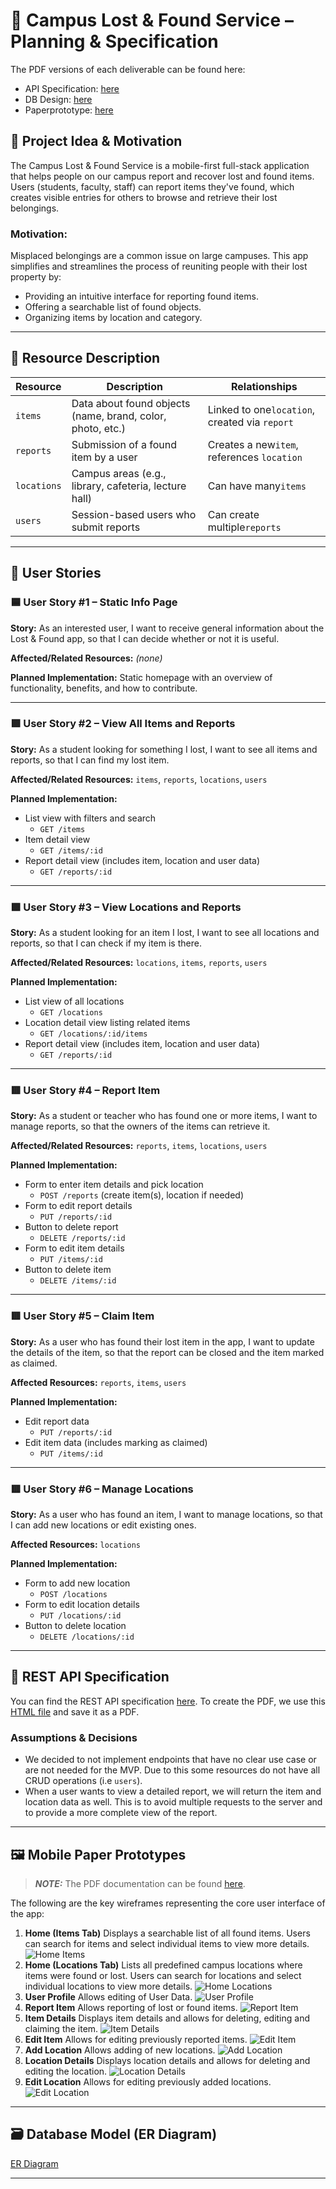 # 📱 Campus Lost & Found Service – Planning & Specification

The PDF versions of each deliverable can be found here:

- API Specification: [here](pdfs/API_Specification.pdf)
- DB Design: [here](pdfs/DB_Design.pdf)
- Paperprototype: [here](pdfs/Paperprototype.pdf)

## 🎯 Project Idea & Motivation

The Campus Lost & Found Service is a mobile-first full-stack application that helps people on our campus report and recover lost and found items.
Users (students, faculty, staff) can report items they've found, which creates visible entries for others to browse and retrieve their lost belongings.

### Motivation:

Misplaced belongings are a common issue on large campuses. This app simplifies and streamlines the process of reuniting people with their lost property by:

- Providing an intuitive interface for reporting found items.
- Offering a searchable list of found objects.
- Organizing items by location and category.

---

## 🧩 Resource Description

| Resource    | Description                                                | Relationships                                 |
| ----------- | ---------------------------------------------------------- | --------------------------------------------- |
| `items`     | Data about found objects (name, brand, color, photo, etc.) | Linked to one`location`, created via `report` |
| `reports`   | Submission of a found item by a user                       | Creates a new`item`, references `location`    |
| `locations` | Campus areas (e.g., library, cafeteria, lecture hall)      | Can have many`items`                          |
| `users`     | Session-based users who submit reports                     | Can create multiple`reports`                  |

---

## 👤 User Stories

### 🟦 User Story #1 – Static Info Page

**Story:**
As an interested user, I want to receive general information about the Lost & Found app, so that I can decide whether or not it is useful.

**Affected/Related Resources:**
_(none)_

**Planned Implementation:**
Static homepage with an overview of functionality, benefits, and how to contribute.

---

### 🟩 User Story #2 – View All Items and Reports

**Story:**
As a student looking for something I lost, I want to see all items and reports, so that I can find my lost item.

**Affected/Related Resources:**
`items`, `reports`, `locations`, `users`

**Planned Implementation:**

- List view with filters and search
  + `GET /items`
- Item detail view
  + `GET /items/:id`
- Report detail view (includes item, location and user data)
  + `GET /reports/:id`

---

### 🟩 User Story #3 – View Locations and Reports

**Story:**
As a student looking for an item I lost, I want to see all locations and reports, so that I can check if my item is there.

**Affected/Related Resources:**
`locations`, `items`, `reports`, `users`

**Planned Implementation:**

- List view of all locations
  + `GET /locations`
- Location detail view listing related items
  + `GET /locations/:id/items`
- Report detail view (includes item, location and user data)
  + `GET /reports/:id`

---

### 🟥 User Story #4 – Report Item

**Story:**
As a student or teacher who has found one or more items, I want to manage reports, so that the owners of the items can retrieve it.

**Affected/Related Resources:**
`reports`, `items`, `locations`, `users`

**Planned Implementation:**

- Form to enter item details and pick location
  + `POST /reports` (create item(s), location if needed)
- Form to edit report details
  + `PUT /reports/:id`
- Button to delete report
  + `DELETE /reports/:id`
- Form to edit item details
  + `PUT /items/:id`
- Button to delete item
  + `DELETE /items/:id`

---

### 🟥 User Story #5 – Claim Item

**Story:**
As a user who has found their lost item in the app, I want to update the details of the item, so that the report can be closed and the item marked as claimed.

**Affected Resources:**
`reports`, `items`, `users`

**Planned Implementation:**

- Edit report data
  + `PUT /reports/:id`
- Edit item data (includes marking as claimed)
  + `PUT /items/:id`

---

### 🟥 User Story #6 – Manage Locations

**Story:**
As a user who has found an item, I want to manage locations, so that I can add new locations or edit existing ones.

**Affected Resources:**
`locations`

**Planned Implementation:**

- Form to add new location
  + `POST /locations`
- Form to edit location details
  + `PUT /locations/:id`
- Button to delete location
  + `DELETE /locations/:id`

---

## 🧪 REST API Specification

You can find the REST API specification [here](pdfs/API_Specification.pdf). To create the PDF, we use this [HTML file](pdfs/API_Specification.html) and save it as a PDF.

### Assumptions & Decisions

- We decided to not implement endpoints that have no clear use case or are not needed for the MVP. Due to this some resources do not have all CRUD operations (i.e `users`).
- When a user wants to view a detailed report, we will return the item and location data as well. This is to avoid multiple requests to the server and to provide a more complete view of the report.

---

## 🖼️ Mobile Paper Prototypes

> **_NOTE:_** The PDF documentation can be found [here](pdfs/Paperprototype.pdf).

The following are the key wireframes representing the core user interface of the app:

1. **Home (Items Tab)**
   Displays a searchable list of all found items. Users can search for items and select individual items to view more details.
   ![Home Items](images/home_items.png)
2. **Home (Locations Tab)**
   Lists all predefined campus locations where items were found or lost. Users can search for locations and select individual locations to view more details.
   ![Home Locations](images/home_locations.png)
3. **User Profile**
   Allows editing of User Data.
   ![User Profile](images/user_profile.png)
4. **Report Item**
   Allows reporting of lost or found items.
   ![Report Item](images/report_item.png)
5. **Item Details**
   Displays item details and allows for deleting, editing and claiming the item.
   ![Item Details](images/item_details.png)
6. **Edit Item**
   Allows for editing previously reported items.
   ![Edit Item](images/edit_item.png)
7. **Add Location**
   Allows adding of new locations.
   ![Add Location](images/add_location.png)
8. **Location Details**
   Displays location details and allows for deleting and editing the location.
   ![Location Details](images/location_details.png)
9. **Edit Location**
   Allows for editing previously added locations.
   ![Edit Location](images/edit_location.png)

---

## 🗃️ Database Model (ER Diagram)

[ER Diagram](pdfs/DB_Design.pdf)

---
